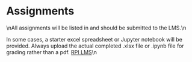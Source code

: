Assignments
============================

\nAll assignments will be listed in and should be submitted to the LMS.\n

In some cases, a starter excel spreadsheet or Jupyter notebook will be provided. Always upload the actual completed .xlsx file or .ipynb file for grading rather than a pdf.
[RPI LMS](https://lms.rpi.edu/)\n
